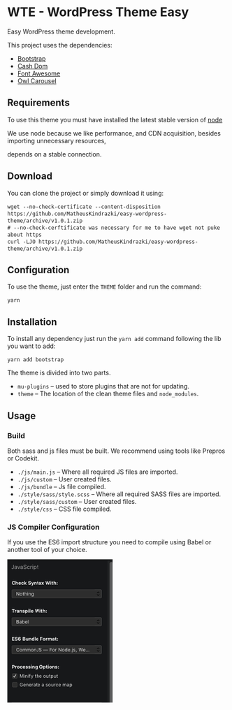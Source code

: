 # WTE - WordPress Theme Easy

Easy WordPress theme development.

This project uses the dependencies:
- [Bootstrap](https://getbootstrap.com/docs/4.0)
- [Cash Dom](https://github.com/kenwheeler/cash)
- [Font Awesome](https://www.npmjs.com/package/font-awesome)
- [Owl Carousel](https://www.npmjs.com/package/owl.carousel)

## Requirements

To use this theme you must have installed the latest stable version of [node](https://nodejs.org/en/)

We use node because we like performance, and CDN acquisition, besides importing unnecessary resources,

depends on a stable connection.

## Download

You can clone the project or simply download it using:

```
wget --no-check-certificate --content-disposition https://github.com/MatheusKindrazki/easy-wordpress-theme/archive/v1.0.1.zip
# --no-check-cerftificate was necessary for me to have wget not puke about https
curl -LJO https://github.com/MatheusKindrazki/easy-wordpress-theme/archive/v1.0.1.zip
```

## Configuration

To use the theme, just enter the `THEME` folder and run the command:

```
yarn
```

## Installation

To install any dependency just run the `yarn add` command following the lib you want to add:

```
yarn add bootstrap
```

The theme is divided into two parts.

- `mu-plugins` – used to store plugins that are not for updating.
- `theme` – The location of the clean theme files and `node_modules`.

## Usage

### Build

Both sass and js files must be built. We recommend using tools like Prepros or Codekit.

- `./js/main.js` – Where all required JS files are imported.
- `./js/custom` – User created files.
- `./js/bundle` – Js file compiled.
- `./style/sass/style.scss` – Where all required SASS files are imported.
- `./style/sass/custom` – User created files.
- `./style/css` – CSS file compiled.

### JS Compiler Configuration

If you use the ES6 import structure you need to compile using Babel or another tool of your choice.

![js configuration](./theme/js.png)
